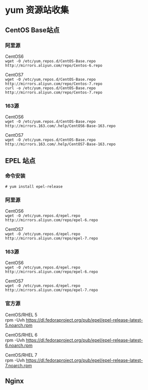 # yum 资源站收集



## CentOS Base站点

### 阿里源

CentOS6  
`wget -O /etc/yum.repos.d/CentOS-Base.repo http://mirrors.aliyun.com/repo/Centos-6.repo`

CentOS7  
`wget -O /etc/yum.repos.d/CentOS-Base.repo http://mirrors.aliyun.com/repo/Centos-7.repo`  
`curl -o /etc/yum.repos.d/CentOS-Base.repo http://mirrors.aliyun.com/repo/Centos-7.repo`

### 163源

CentOS6  
`wget -O /etc/yum.repos.d/CentOS-Base.repo http://mirrors.163.com/.help/CentOS6-Base-163.repo`

CentOS7  
`wget -O /etc/yum.repos.d/CentOS-Base.repo http://mirrors.163.com/.help/CentOS7-Base-163.repo`



## EPEL 站点

### 命令安装

`# yum install epel-release`

### 阿里源

CentOS6  
`wget -O /etc/yum.repos.d/epel.repo http://mirrors.aliyun.com/repo/epel-6.repo`

CentOS7  
`wget -O /etc/yum.repos.d/epel.repo http://mirrors.aliyun.com/repo/epel-7.repo`

### 163源

CentOS6  
`wget -O /etc/yum.repos.d/epel.repo http://mirrors.aliyun.com/repo/epel-6.repo`

CentOS7  
`wget -O /etc/yum.repos.d/epel.repo http://mirrors.aliyun.com/repo/epel-7.repo`

### 官方源

CentOS/RHEL 5  
rpm -Uvh https://dl.fedoraproject.org/pub/epel/epel-release-latest-5.noarch.rpm

CentOS/RHEL 6  
rpm -Uvh https://dl.fedoraproject.org/pub/epel/epel-release-latest-6.noarch.rpm

CentOS/RHEL 7  
rpm -Uvh https://dl.fedoraproject.org/pub/epel/epel-release-latest-7.noarch.rpm



## Nginx

